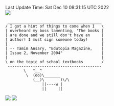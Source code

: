 Last Update Time: 
Sat Dec 10 08:31:15 UTC 2022
<br>![](https://img.shields.io/badge/%E5%A4%A7%E5%AE%B6-%E5%AE%89%E5%AE%89-green)<br>
```
 _________________________________________
/ I got a hint of things to come when I   \
| overheard my boss lamenting, 'The books |
| are done and we still don't have an     |
| author! I must sign someone today!      |
|                                         |
| -- Tamim Ansary, "Edutopia Magazine,    |
| Issue 2, November 2004"                 |
|                                         |
\ on the topic of school textbooks        /
 -----------------------------------------
        \   ^__^
         \  (oo)\_______
            (__)\       )\/\
                ||----w |
                ||     ||
```
![](https://github-readme-stats.vercel.app/api?username=chenlitw)
![](https://github-readme-stats.vercel.app/api/top-langs/?username=chenlitw)
